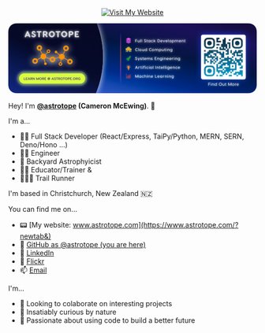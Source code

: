 <div align="center">
  <a href="https://www.astrotope.org">
    <img src="https://img.shields.io/badge/VISIT%20ASTROTOPE.ORG-131253?style=for-the-badge" alt="Visit My Website">
  </a>
</div>

<p align="center">
  <a href="https://www.astrotope.org">
    <img src="images/astrotope_banner.png" alt="Astrotope Banner">
  </a>
</p>

Hey! I'm **<a href="https://www.astrotope.org" target="_blank">@astrotope</a> (Cameron McEwing)**. 👋

I'm a...

- 👨‍💻 Full Stack Developer (React/Express, TaiPy/Python, MERN, SERN, Deno/Hono ...)
- 👷‍♂️ Engineer
- 🔭 Backyard Astrophyicist
- 👨‍🏫 Educator/Trainer &
- 🏃‍♂️‍➡️ Trail Runner

I'm based in Christchurch, New Zealand 🇳🇿

You can find me on...

- 📟 [My website: www.astrotope.com](https://www.astrotope.com/?newtab&)
- 🎒 [GitHub as @astrotope (you are here)](https://github.com/astrotope)
- 🔗 [LinkedIn](https://linkedin.com/in/coding-the-future/?newtab&)
- 🎇 [Flickr](https://www.flickr.com/photos/170592527@N06/?newtab&)
- 📫 [Email](mailto:innovate.with.astrotope@gmail.com)

I'm...

- 👀 Looking to colaborate on interesting projects
- 🌱 Insatiably curious by nature 
- 💞️ Passionate about using code to build a better future

<!---
Astrotope/Astrotope is a ✨ special ✨ repository because its `README.md` (this file) appears on your GitHub profile.
You can click the Preview link to take a look at your changes.
--->

